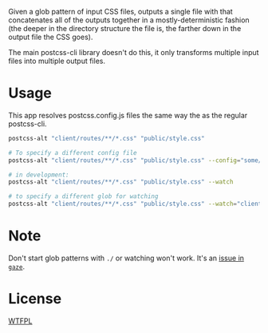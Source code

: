 Given a glob pattern of input CSS files, outputs a single file with that concatenates all of the outputs together in a mostly-deterministic fashion (the deeper in the directory structure the file is, the farther down in the output file the CSS goes).

The main postcss-cli library doesn't do this, it only transforms multiple input files into multiple output files.

# Usage

This app resolves postcss.config.js files the same way the as the regular postcss-cli.

```sh
postcss-alt "client/routes/**/*.css" "public/style.css"

# To specify a different config file
postcss-alt "client/routes/**/*.css" "public/style.css" --config="some/config.js"

# in development:
postcss-alt "client/routes/**/*.css" "public/style.css" --watch

# to specify a different glob for watching
postcss-alt "client/routes/**/*.css" "public/style.css" --watch="client/**/*.css"
```

# Note

Don't start glob patterns with `./` or watching won't work.  It's an [issue in `gaze`](https://github.com/shama/gaze/issues/167).

# License

[WTFPL](http://wtfpl2.com)

